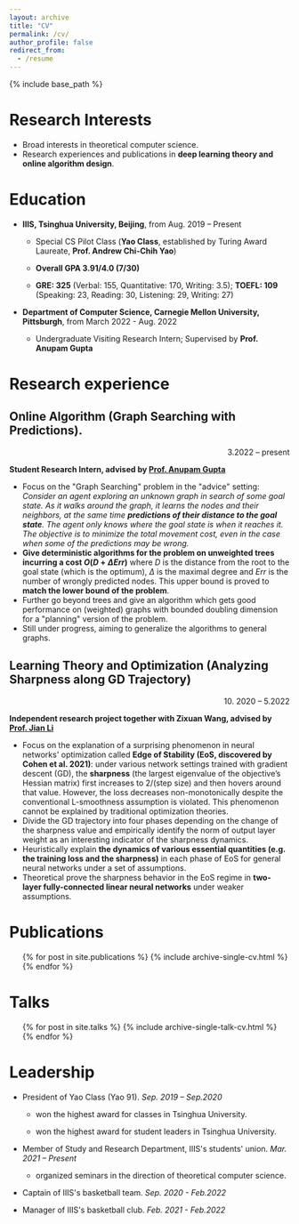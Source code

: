 ```yaml
---
layout: archive
title: "CV"
permalink: /cv/
author_profile: false
redirect_from:
  - /resume
---
```


{% include base_path %}

Research Interests
======
* Broad interests in theoretical computer science.
* Research experiences and publications in **deep learning theory and online algorithm design**.

Education
======
* **IIIS, Tsinghua University, Beijing**, from Aug. 2019 – Present

  * Special CS Pilot Class (**Yao Class**, established by Turing Award Laureate, **Prof. Andrew Chi-Chih Yao**) 
  
  *  **Overall GPA 3.91/4.0 (7/30)**
  *  **GRE: 325** (Verbal: 155, Quantitative: 170, Writing: 3.5); **TOEFL: 109** (Speaking: 23, Reading: 30, Listening: 29, Writing: 27)
* **Department of Computer Science, Carnegie Mellon University, Pittsburgh**, from March 2022 - Aug. 2022
  * Undergraduate Visiting Research Intern; Supervised by **Prof. Anupam Gupta**

Research experience
======
## **Online Algorithm (Graph Searching with Predictions).**

<p align = "right"> 3.2022 – present</p>

**Student Research Intern, advised by [Prof. Anupam Gupta](https://www.cs.cmu.edu/~anupamg/)**

- Focus on the "Graph Searching" problem in the "advice" setting: *Consider an agent exploring an unknown graph in search of some goal state. As it walks around the graph, it learns the nodes and their neighbors, at the same time **predictions of their distance to the goal state**. The agent only knows where the goal state is when it reaches it. The objective is to minimize the total movement cost, even in the case when some of the predictions may be wrong.*
- **Give deterministic algorithms for the problem on unweighted trees incurring a cost $O(D+\Delta Err)$** where $D$ is the distance from the root to the goal state (which is the optimum), $\Delta$ is the maximal degree and $Err$ is the number of wrongly predicted nodes. This upper bound is proved to **match the lower bound of the problem**.
- Further go beyond trees and give an algorithm which gets good performance on (weighted) graphs with bounded doubling dimension for a "planning" version of the problem.
- Still under progress, aiming to generalize the algorithms to general graphs.


## **Learning Theory and Optimization (Analyzing Sharpness along GD Trajectory)**

<p align = "right"> 10. 2020 – 5.2022</p>

**Independent research project together with Zixuan Wang, advised by [Prof. Jian Li](http://people.iiis.tsinghua.edu.cn/~jianli)**

- Focus on the explanation of a surprising phenomenon in neural networks' optimization called **Edge of Stability (EoS, discovered by Cohen et al.  2021)**: under various network settings trained with gradient descent (GD), the **sharpness** (the largest eigenvalue of the objective’s Hessian matrix) first increases to 2/(step size) and then hovers around that value. However, the loss decreases non-monotonically despite the conventional L-smoothness assumption is violated. This phenomenon cannot be explained by traditional optimization theories.
- Divide the GD trajectory into four phases depending on the change of the sharpness value and empirically identify the norm of output layer weight as an interesting indicator of the sharpness dynamics.
- Heuristically explain **the dynamics of various essential quantities (e.g. the training loss and the sharpness)** in each phase of EoS for general neural networks under a set of assumptions.
- Theoretical prove the sharpness behavior in the EoS regime in **two-layer fully-connected linear neural networks** under weaker assumptions.

# Publications

  <ul>{% for post in site.publications %}
    {% include archive-single-cv.html %}
  {% endfor %}</ul>

Talks
======
  <ul>{% for post in site.talks %}
    {% include archive-single-talk-cv.html %}
  {% endfor %}</ul>

Leadership
======
* President of Yao Class (Yao 91). *Sep. 2019 – Sep.2020*
  * won the highest award for classes in Tsinghua University.

  * won the highest award for student leaders in Tsinghua University.

* Member of Study and Research Department,  IIIS's students' union. *Mar. 2021 – Present*
  * organized seminars in the direction of theoretical computer science.

* Captain of IIIS's basketball team. *Sep. 2020 - Feb.2022*

* Manager of IIIS's basketball club. *Feb. 2021 - Feb.2022*